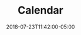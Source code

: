 ---
translationKey: "calendar"
title: "Calendar"
date: 2018-07-23T11:42:00-05:00
description: "calendar"
---